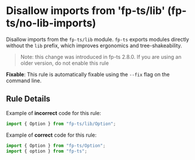 # Disallow imports from 'fp-ts/lib' (fp-ts/no-lib-imports)

Disallow imports from the `fp-ts/lib` module. `fp-ts` exports modules directly
without the `lib` prefix, which improves ergonomics and tree-shakeability.

> Note: this change was introduced in fp-ts 2.8.0. If you are using an older
> version, do not enable this rule

**Fixable**: This rule is automatically fixable using the `--fix` flag on the
command line.

## Rule Details

Example of **incorrect** code for this rule:

```ts
import { Option } from "fp-ts/lib/Option";
```

Example of **correct** code for this rule:

```ts
import { Option } from "fp-ts/Option";
import { option } from "fp-ts";
```
